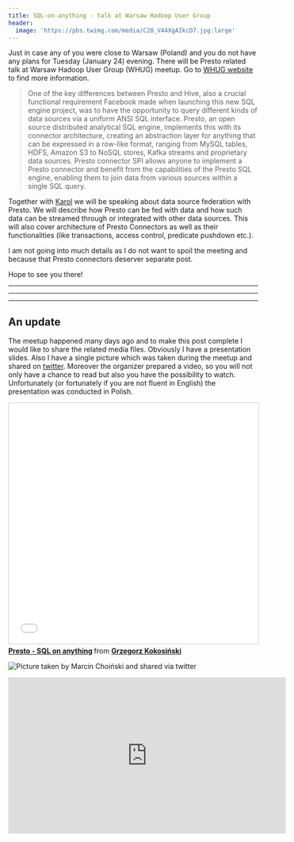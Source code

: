 ```yaml
---
title: SQL-on-anything - talk at Warsaw Hadoop User Group
header:
  image: 'https://pbs.twimg.com/media/C28_V44XgAIkcD7.jpg:large'
---
```


Just in case any of you were close to Warsaw (Poland) and you do not have any
plans for Tuesday (January 24) evening. There will be Presto related talk at
Warsaw Hadoop User Group (WHUG) meetup. Go to [WHUG
website](https://www.meetup.com/warsaw-hug/events/236467094/) to find more
information.

> One of the key differences between Presto and Hive, also a crucial functional
> requirement Facebook made when launching this new SQL engine project, was to
> have the opportunity to query different kinds of data sources via a uniform
> ANSI SQL interface. Presto, an open source distributed analytical SQL engine,
> implements this with its connector architecture, creating an abstraction
> layer for anything that can be expressed in a row-like format, ranging
> from MySQL tables, HDFS, Amazon S3 to NoSQL stores, Kafka streams and
> proprietary data sources. Presto connector SPI allows anyone to implement a
> Presto connector and benefit from the capabilities of the Presto SQL
> engine, enabling them to join data from various sources within a single SQL
> query.

Together with [Karol](https://github.com/sopel39) we will be speaking about data
source federation with Presto. We will describe how Presto can be fed with
data and how such data can be streamed through or integrated with other data
sources. This will also cover architecture of Presto Connectors as well as
their functionalities (like transactions, access control, predicate pushdown
etc.).

I am not going into much details as I do not want to spoil the meeting and because
that Presto connectors deserver separate post.

Hope to see you there!

---
---
---

## An update

The meetup happened many days ago and to make this post complete I would like 
to share the related media files.
Obviously I have a presentation slides. Also I have a single picture which 
was taken during the meetup and shared on 
[twitter](https://twitter.com/MarcinChoinski/status/823946905487020032).
Moreover the organizer prepared a video, so you will not 
only have a chance to read but also you have the possibility to watch. Unfortunately (or fortunately if you are 
not fluent in English) the presentation was conducted in Polish.

<iframe src="//www.slideshare.net/slideshow/embed_code/key/eev9mqp4AzmgiR" width="595" height="485" frameborder="0" marginwidth="0" marginheight="0" scrolling="no" style="border:1px solid #CCC; border-width:1px; margin-bottom:5px; max-width: 100%;" allowfullscreen> </iframe> <div style="margin-bottom:5px"> <strong> <a href="//www.slideshare.net/GrzegorzKokosiski/presto-sql-on-anything-72220474" title="Presto - SQL on anything" target="_blank">Presto - SQL on anything</a> </strong> from <strong><a target="_blank" href="//www.slideshare.net/GrzegorzKokosiski">Grzegorz Kokosiński</a></strong> </div>

![Picture taken by Marcin Choiński and shared via twitter](https://pbs.twimg.com/media/C28_V44XgAIkcD7.jpg:large)

<iframe width="560" height="315" src="https://www.youtube.com/embed/iN14bUUL1pE" frameborder="0" allowfullscreen></iframe>
